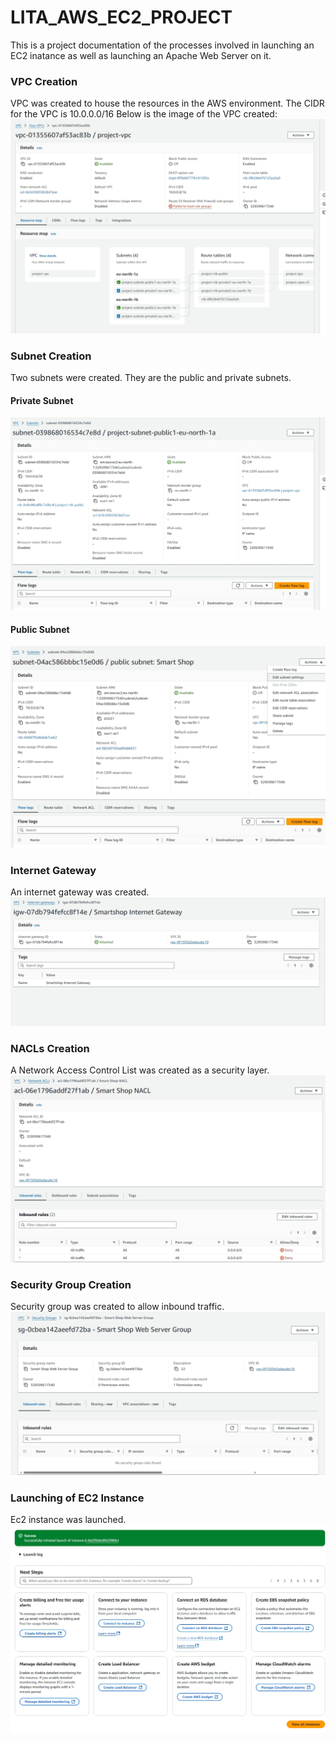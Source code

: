 # LITA_AWS_EC2_PROJECT
 This is a project documentation of the processes involved in launching an EC2 inatance as well as launching an Apache Web Server on it.
 ### VPC Creation
 VPC was created to house the resources in the AWS environment. The CIDR for the VPC is 10.0.0.0/16
 Below is the image of the VPC created:
 ![vpc details](/VPC-Screenshot.jpeg)
 ### Subnet Creation
 Two subnets were created. They are the public and private subnets.
 #### Private Subnet
 ![Private subnet](/Private-Subnet-Screenshot.jpeg)
 #### Public Subnet
 ![Public subnet](/Public-Subnet-Screenshot.jpeg)
 ### Internet Gateway
 An internet gateway was created.
 ![Internet Gateway](/internet-gateway-Screenshot.jpeg)
 ### NACLs Creation
 A Network Access Control List was created as a security layer.
 ![NACLs Details](/NACLs-Screenshot.jpeg)
 ### Security Group Creation
 Security group was created to allow inbound traffic.
 ![Security group](/Security-Group-Screenshot.jpeg)
 ### Launching of EC2 Instance
Ec2 instance was launched.
![EC2 Instance](/ec2-Instance-Screenshot.jpeg)